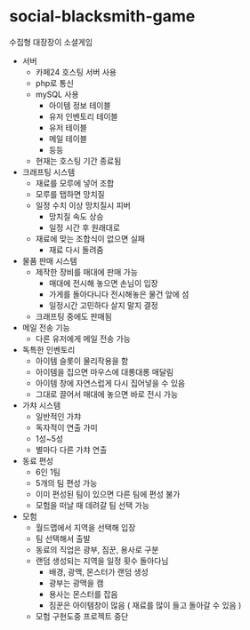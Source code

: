 # social-blacksmith-game
수집형 대장장이 소셜게임

- 서버
  - 카페24 호스팅 서버 사용
  - php로 통신
  - mySQL 사용
    - 아이템 정보 테이블
    - 유저 인벤토리 테이블
    - 유저 테이블
    - 메일 테이블
    - 등등
  - 현재는 호스팅 기간 종료됨
- 크래프팅 시스템
  - 재료를 모루에 넣어 조합
  - 모루를 탭하면 망치질
  - 일정 수치 이상 망치질시 피버
    - 망치질 속도 상승
    - 일정 시간 후 원래대로
  - 재료에 맞는 조합식이 없으면 실패
    - 재료 다시 돌려줌
- 물품 판매 시스템
  - 제작한 장비를 매대에 판매 가능
    - 매대에 전시해 놓으면 손님이 입장
    - 가게를 돌아다니다 전시해놓은 물건 앞에 섬
    - 일정시간 고민하다 살지 말지 결정
  - 크래프팅 중에도 판매됨
- 메일 전송 기능
  - 다른 유저에게 메일 전송 가능
- 독특한 인벤토리
  - 아이템 슬롯이 물리작용을 함
  - 아이템을 집으면 마우스에 대롱대롱 매달림
  - 아이템 창에 자연스럽게 다시 집어넣을 수 있음
  - 그대로 끌어서 매대에 놓으면 바로 전시 가능
- 가챠 시스템
  - 일반적인 가챠
  - 독자적이 연출 가미
  - 1성~5성
  - 별마다 다른 가챠 연출
- 동료 편성
  - 6인 1팀
  - 5개의 팀 편성 가능
  - 이미 편성된 팀이 있으면 다른 팀에 편성 불가
  - 모험을 떠날 때 데려갈 팀 선택 가능
- 모험
  - 월드맵에서 지역을 선택해 입장
  - 팀 선택해서 출발
  - 동료의 직업은 광부, 짐꾼, 용사로 구분
  - 랜덤 생성되는 지역을 일정 횟수 돌아다님
    - 배경, 광맥, 몬스터가 랜덤 생성
    - 광부는 광맥을 캠
    - 용사는 몬스터를 잡음
    - 짐꾼은 아이템창이 많음 ( 재료를 많이 들고 돌아갈 수 있음 )
  - 모험 구현도중 프로젝트 중단
  
